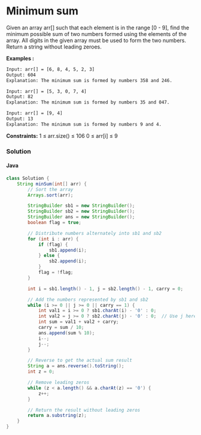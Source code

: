 # Minimum sum

Given an array arr[] such that each element is in the range [0 - 9], find the minimum possible sum of two numbers formed using the elements of the array. All digits in the given array must be used to form the two numbers. Return a string without leading zeroes.

**Examples :**

```bash
Input: arr[] = [6, 8, 4, 5, 2, 3]
Output: 604
Explanation: The minimum sum is formed by numbers 358 and 246.
```

```bash
Input: arr[] = [5, 3, 0, 7, 4]
Output: 82
Explanation: The minimum sum is formed by numbers 35 and 047.
```

```bash
Input: arr[] = [9, 4]
Output: 13
Explanation: The minimum sum is formed by numbers 9 and 4.
```

**Constraints:**
1 ≤ arr.size() ≤ 106
0 ≤ arr[i] ≤ 9

### Solution

#### Java

```java
class Solution {
    String minSum(int[] arr) {
        // Sort the array
        Arrays.sort(arr);

        StringBuilder sb1 = new StringBuilder();
        StringBuilder sb2 = new StringBuilder();
        StringBuilder ans = new StringBuilder();
        boolean flag = true;

        // Distribute numbers alternately into sb1 and sb2
        for (int i : arr) {
            if (flag) {
                sb1.append(i);
            } else {
                sb2.append(i);
            }
            flag = !flag;
        }

        int i = sb1.length() - 1, j = sb2.length() - 1, carry = 0;

        // Add the numbers represented by sb1 and sb2
        while (i >= 0 || j >= 0 || carry == 1) {
            int val1 = i >= 0 ? sb1.charAt(i) - '0' : 0;
            int val2 = j >= 0 ? sb2.charAt(j) - '0' : 0;  // Use j here for sb2
            int sum = val1 + val2 + carry;
            carry = sum / 10;
            ans.append(sum % 10);
            i--;
            j--;
        }

        // Reverse to get the actual sum result
        String a = ans.reverse().toString();
        int z = 0;

        // Remove leading zeros
        while (z < a.length() && a.charAt(z) == '0') {
            z++;
        }

        // Return the result without leading zeros
        return a.substring(z);
    }
}
```
